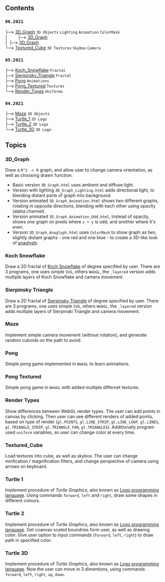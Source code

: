 ## Contents
### `06.2021`<br/>
├─» [3D_Graph](#3d-graph) `3D Objects` `Lighting` `Animation` `ColorMask`<br/>
│&nbsp;&nbsp;&nbsp;&nbsp;&nbsp;&nbsp;&nbsp;&nbsp;├─» [3D_Graph](#3d-graph)<br/>
│         ├─» [3D_Graph](#3d-graph)<br/>
└─» [Textured_Cube](#textured-cube) `3D Textures` `Skybox` `Camera`<br/>
### `05.2021`<br/>
├─» [Koch_Snowflake](#koch-snowflake) `Fractal`<br/>
├─» [Sierpinsky_Triangle](#sierpinsky-triangle) `Fractal`<br/>
├─» [Pong](#pong) `Animations`<br/>
├─» [Pong_Textured](#pong-textured) `Textures`<br/>
└─» [Render_Types](#render-types) `Uniforms`<br/>
### `04.2021`<br/>
├─» [Maze](#maze) `3D Objects`<br/>
├─» [Turtle_1](#turtle-1) `2D Logo`<br/>
├─» [Turtle_2](#turtle-2) `2D Logo`<br/>
└─» [Turtle_3D](#turtle-3d) `3D Logo`<br/>

## Topics
### 3D_Graph
Draw a `R^2 -> R` graph, and allow user to change camera orientation, as well as choosing drawn function.
* Basic version `3D_Graph.html` uses ambient and diffuse light.
* Version with lighting `3D_Graph_Lighting.html` adds directional light, to blending distant parts of graph into background.
* Version animated `3D_Graph_Animation.html` shows two different graphs, rotating in opposite directions, blending with each other using opacity (alpha channel).
* Version animated `3D_Graph_Animation_Odd.html`, instead of opacity, shows one graph on pixels where `x + y` is odd, and another where it's even.
* Version `3D_Graph_Anaglyph.html` uses `ColorMask` to show graph as two, slightly distant graphs - one red and one blue - to create a 3D-like look of [anaglyph](https://en.wikipedia.org/wiki/Anaglyph_3D).

### Koch Snowflake
Draw a 2D fractal of [Koch Snowflake](https://en.wikipedia.org/wiki/Koch_snowflake) of degree specified by user.
There are 3 programs, one uses simple `SVG`, others `WebGL`, the `_layered` version adds multiple layers of Koch Snowflake and camera movement.

### Sierpinsky Triangle
Draw a 2D fractal of [Sierpinsky Triangle](https://en.wikipedia.org/wiki/Sierpi%C5%84ski_triangle) of degree specified by user.
There are 3 programs, one uses simple `SVG`, others `WebGL`, the `_layered` version adds multiple layers of Sierpinski Triangle and camera movement.

### Maze
Implement simple camera movement (without rotation), and generate random cuboids on the path to avoid.

### Pong
Simple pong game implemented in `WebGL` to learn animations.

### Pong Textured
Simple pong game in `WebGL` with added multiple differnet textures.

### Render Types
Show differences between WebGL render types. The user can add points in canvas by clicking. Then user can see different renders of added points, based on type of render (`gl.POINTS`, `gl.LINE_STRIP`, `gl.LINE_LOOP`, `gl.LINES`, `gl.TRIANGLE_STRIP`, `gl.TRIANGLE_FAN`, `gl.TRIANGLES`). Additionally program used `uniform` variables, so user can change color at every time.

### Textured_Cube
Load textures into cube, as well as skybox. The user can change minfication / magnification filters, and change perspective of camera using arrows on keyboard.

### Turtle 1
Implement procedure of *Turtle Graphics*, also known as [Logo programming language](https://en.wikipedia.org/wiki/Logo_(programming_language)). Using commands `forward`, `left` and `right`, draw some shapes in different colours.

### Turtle 2
Implement procedure of *Turtle Graphics*, also known as [Logo programming language](https://en.wikipedia.org/wiki/Logo_(programming_language)). Get coanvas scaled boundries form user, as well as drawing color. Give user option to input commands (`forward`, `left`, `right`) to draw path in specified color.

### Turtle 3D
Implement procedure of *Turtle Graphics*, also known as [Logo programming language](https://en.wikipedia.org/wiki/Logo_(programming_language)). Now the user can move in 3 dimentions, using commands `forward`, `left`, `right`, `up`, `down`.
